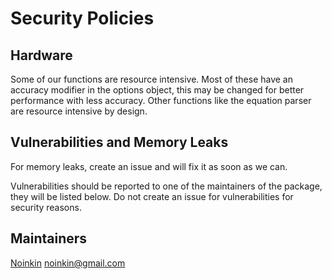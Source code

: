 # Security Policies

## Hardware

Some of our functions are resource intensive. Most of these have an accuracy modifier in the options object, this may be changed for better performance with less accuracy. Other functions like the equation parser are resource intensive by design.

## Vulnerabilities and Memory Leaks

For memory leaks, create an issue and will fix it as soon as we can.

Vulnerabilities should be reported to one of the maintainers of the package, they will be listed below. Do not create an issue for vulnerabilities for security reasons.

## Maintainers

[Noinkin](https://github.com/Noinkin) <noinkin@gmail.com>
